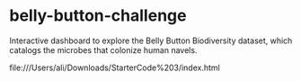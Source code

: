 # belly-button-challenge
Interactive dashboard to explore the Belly Button Biodiversity dataset, which catalogs the microbes that colonize human navels.


file:///Users/ali/Downloads/StarterCode%203/index.html
